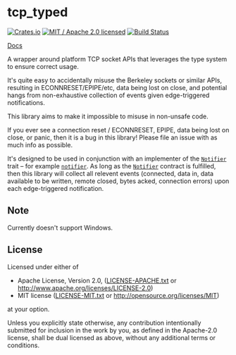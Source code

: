 # tcp_typed

[![Crates.io](https://img.shields.io/crates/v/tcp_typed.svg?maxAge=86400)](https://crates.io/crates/tcp_typed)
[![MIT / Apache 2.0 licensed](https://img.shields.io/crates/l/tcp_typed.svg?maxAge=2592000)](#License)
[![Build Status](https://dev.azure.com/alecmocatta/tcp_typed/_apis/build/status/tests?branchName=master)](https://dev.azure.com/alecmocatta/tcp_typed/_build/latest?branchName=master)

[Docs](https://docs.rs/tcp_typed/0.1.1)

A wrapper around platform TCP socket APIs that leverages the type system to ensure correct usage.

It's quite easy to accidentally misuse the Berkeley sockets or similar APIs, resulting in ECONNRESET/EPIPE/etc, data being lost on close, and potential hangs from non-exhaustive collection of events given edge-triggered notifications.

This library aims to make it impossible to misuse in non-unsafe code.

If you ever see a connection reset / ECONNRESET, EPIPE, data being lost on close, or panic, then it is a bug in this library! Please file an issue with as much info as possible.

It's designed to be used in conjunction with an implementer of the [`Notifier`](https://docs.rs/tcp_typed/0.1.1/tcp_typed/trait.Notifier.html) trait – for example [`notifier`](https://github.com/alecmocatta/notifier). As long as the [`Notifier`](https://docs.rs/tcp_typed/0.1.1/tcp_typed/trait.Notifier.html) contract is fulfilled, then this library will collect all relevent events (connected, data in, data available to be written, remote closed, bytes acked, connection errors) upon each edge-triggered notification.

## Note

Currently doesn't support Windows.

## License
Licensed under either of

 * Apache License, Version 2.0, ([LICENSE-APACHE.txt](LICENSE-APACHE.txt) or http://www.apache.org/licenses/LICENSE-2.0)
 * MIT license ([LICENSE-MIT.txt](LICENSE-MIT.txt) or http://opensource.org/licenses/MIT)

at your option.

Unless you explicitly state otherwise, any contribution intentionally submitted for inclusion in the work by you, as defined in the Apache-2.0 license, shall be dual licensed as above, without any additional terms or conditions.

